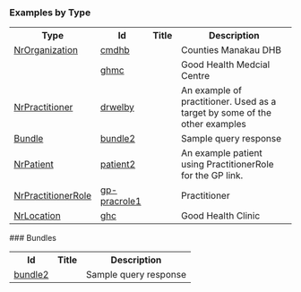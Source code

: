 <!-- examples.md {% comment %}
*****************************************************************************************
*                            WARNING: DO NOT EDIT THIS FILE                             *
*                                                                                       *
* This file is generated by SUSHI. Any edits you make to this file will be overwritten. *
*                                                                                       *
* To change the contents of this file, edit the original source file at:                *
* ig-data/input/pagecontent/examples.md                                                 *
*****************************************************************************************
{% endcomment %} -->
### Examples by Type

<table>
<tr><th> Type </th><th> Id </th><th> Title </th><th> Description </th></tr>
<tr><td><a href='StructureDefinition-NrOrganization.html'>NrOrganization</a></td><td><a href='Organization-cmdhb.json.html'>cmdhb</a></td><td></td><td>Counties Manakau DHB</td></tr>
<tr><td></td><td><a href='Organization-ghmc.json.html'>ghmc</a></td><td></td><td>Good Health Medcial Centre</td></tr>
<tr><td><a href='StructureDefinition-NrPractitioner.html'>NrPractitioner</a></td><td><a href='Practitioner-drwelby.json.html'>drwelby</a></td><td></td><td>An example of practitioner. Used as a target by some of the other examples</td></tr>
<tr><td><a href='StructureDefinition-Bundle.html'>Bundle</a></td><td><a href='Bundle-bundle2.json.html'>bundle2</a></td><td></td><td>Sample query response</td></tr>
<tr><td><a href='StructureDefinition-NrPatient.html'>NrPatient</a></td><td><a href='Patient-patient2.json.html'>patient2</a></td><td></td><td>An example patient using PractitionerRole for the GP link.</td></tr>
<tr><td><a href='StructureDefinition-NrPractitionerRole.html'>NrPractitionerRole</a></td><td><a href='PractitionerRole-gp-pracrole1.json.html'>gp-pracrole1</a></td><td></td><td>Practitioner</td></tr>
<tr><td><a href='StructureDefinition-NrLocation.html'>NrLocation</a></td><td><a href='Location-ghc.json.html'>ghc</a></td><td></td><td>Good Health Clinic</td></tr>
</table>
### Bundles

<table>
<tr><th> Id </th><th> Title </th><th> Description </th></tr>
<tr><td><a href='http://clinfhir.com/bundleVisualizer.html?id=bundle2&server=http://home.clinfhir.com:8054/baseR4/' target='_blank'>bundle2</a></td><td></td><td>Sample query response</td></tr>
</table>